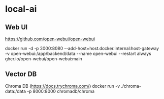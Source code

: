 # local-ai

## Web UI

https://github.com/open-webui/open-webui

docker run -d -p 3000:8080 --add-host=host.docker.internal:host-gateway -v open-webui:/app/backend/data --name open-webui --restart always ghcr.io/open-webui/open-webui:main

## Vector DB
Chroma DB (https://docs.trychroma.com/)
docker run -v ./chroma-data:/data -p 8000:8000 chromadb/chroma
